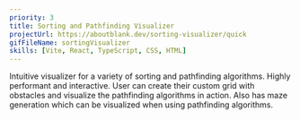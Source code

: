 ```yaml
---
priority: 3
title: Sorting and Pathfinding Visualizer
projectUrl: https://aboutblank.dev/sorting-visualizer/quick
gifFileName: sortingVisualizer
skills: [Vite, React, TypeScript, CSS, HTML]
---
```


Intuitive visualizer for a variety of sorting and pathfinding algorithms. Highly performant and interactive.
User can create their custom grid with obstacles and visualize the pathfinding algorithms in action.
Also has maze generation which can be visualized when using pathfinding algorithms.
